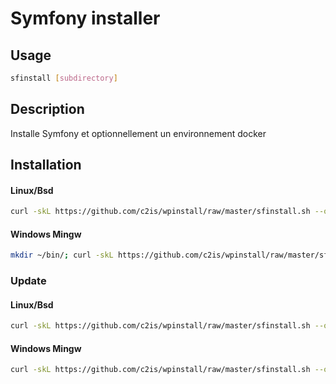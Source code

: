 # Symfony installer

## Usage
```sh
sfinstall [subdirectory]
```

## Description
Installe Symfony et optionnellement un environnement docker 

## Installation

#### Linux/Bsd
```sh
curl -skL https://github.com/c2is/wpinstall/raw/master/sfinstall.sh --output /usr/local/bin/sfinstall; chmod +x /usr/local/bin/sfinstall;
```

#### Windows Mingw
```sh
mkdir ~/bin/; curl -skL https://github.com/c2is/wpinstall/raw/master/sfinstall.sh --output ~/bin/sfinstall; chmod +x ~/bin/sfinstall;
```

### Update

#### Linux/Bsd
```sh
curl -skL https://github.com/c2is/wpinstall/raw/master/sfinstall.sh --output /usr/local/bin/sfinstall;
```

#### Windows Mingw
```sh
curl -skL https://github.com/c2is/wpinstall/raw/master/sfinstall.sh --output ~/bin/sfinstall;
```
